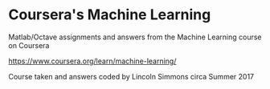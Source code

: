 # Coursera's Machine Learning

Matlab/Octave assignments and answers from the Machine Learning course on Coursera

https://www.coursera.org/learn/machine-learning/

Course taken and answers coded by Lincoln Simmons circa Summer 2017
